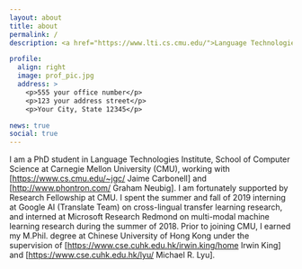 ```yaml
---
layout: about
title: about
permalink: /
description: <a href="https://www.lti.cs.cmu.edu/">Language Technologies Institute</a>

profile:
  align: right
  image: prof_pic.jpg
  address: >
    <p>555 your office number</p>
    <p>123 your address street</p>
    <p>Your City, State 12345</p>

news: true
social: true
---
```


I am a PhD student in Language Technologies Institute, School of Computer Science at Carnegie Mellon University (CMU), working with [https://www.cs.cmu.edu/~jgc/ Jaime Carbonell] and [http://www.phontron.com/ Graham Neubig]. I am fortunately supported by Research Fellowship at CMU. I spent the summer and fall of 2019 interning at Google AI (Translate Team) on cross-lingual transfer learning research, and interned at Microsoft Research Redmond on multi-modal machine learning research during the summer of 2018. Prior to joining CMU, I earned my M.Phil. degree at Chinese University of Hong Kong under the supervision of [https://www.cse.cuhk.edu.hk/irwin.king/home Irwin King] and [https://www.cse.cuhk.edu.hk/lyu/ Michael R. Lyu].


